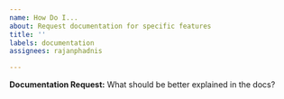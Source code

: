 ```yaml
---
name: How Do I...
about: Request documentation for specific features
title: ''
labels: documentation
assignees: rajanphadnis

---
```


**Documentation Request:**
What should be better explained in the docs?
